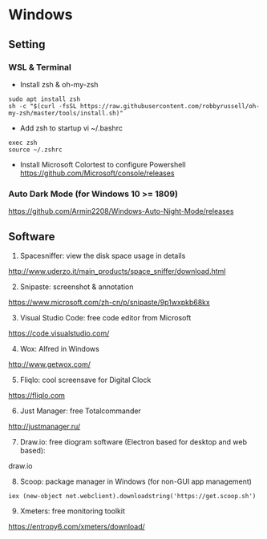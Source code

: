# Windows

## Setting

### WSL & Terminal
* Install zsh & oh-my-zsh
```
sudo apt install zsh
sh -c "$(curl -fsSL https://raw.githubusercontent.com/robbyrussell/oh-my-zsh/master/tools/install.sh)"
```
* Add zsh to startup
vi ~/.bashrc
```
exec zsh
source ~/.zshrc
```
* Install Microsoft Colortest to configure Powershell
https://github.com/Microsoft/console/releases

### Auto Dark Mode (for Windows 10 >= 1809)

https://github.com/Armin2208/Windows-Auto-Night-Mode/releases

## Software

1. Spacesniffer: view the disk space usage in details

http://www.uderzo.it/main_products/space_sniffer/download.html

2. Snipaste: screenshot & annotation

https://www.microsoft.com/zh-cn/p/snipaste/9p1wxpkb68kx

3. Visual Studio Code: free code editor from Microsoft

https://code.visualstudio.com/

4. Wox: Alfred in Windows

http://www.getwox.com/

5. Fliqlo: cool screensave for Digital Clock

https://fliqlo.com

6. Just Manager: free Totalcommander

http://justmanager.ru/

7. Draw.io: free diogram software (Electron based for desktop and web based):

draw.io

8. Scoop: package manager in Windows (for non-GUI app management)
```
iex (new-object net.webclient).downloadstring('https://get.scoop.sh')
```

9. Xmeters: free monitoring toolkit

https://entropy6.com/xmeters/download/
